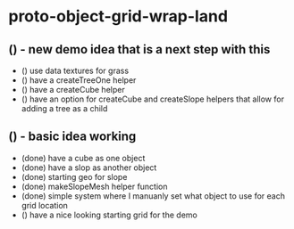 # proto-object-grid-wrap-land

## () - new demo idea that is a next step with this
* () use data textures for grass
* () have a createTreeOne helper
* () have a createCube helper
* () have an option for createCube and createSlope helpers that allow for adding a tree as a child

## () - basic idea working
* (done) have a cube as one object
* (done) have a slop as another object
* (done) starting geo for slope
* (done) makeSlopeMesh helper function
* (done) simple system where I manuanly set what object to use for each grid location
* () have a nice looking starting grid for the demo

